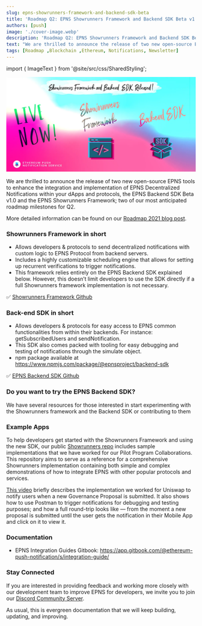 ```yaml
---
slug: epns-showrunners-framework-and-backend-sdk-beta
title: 'Roadmap Q2: EPNS Showrunners Framework and Backend SDK Beta v1.0 are Live!'
authors: [push]
image: './cover-image.webp'
description: 'Roadmap Q2: EPNS Showrunners Framework and Backend SDK Beta v1.0 are Live!'
text: "We are thrilled to announce the release of two new open-source EPNS tools to enhance the integration and implementation of EPNS Decentralized Notifications within your dApps and protocols, the EPNS Backend SDK Beta v1.0 and the EPNS Showrunners Framework; two of our most anticipated roadmap milestones for Q2."
tags: [Roadmap ,Blockchain ,Ethereum, Notifications, Newsletter]
---
```

import { ImageText } from '@site/src/css/SharedStyling';

![Cover Image of Roadmap Q2: EPNS Showrunners Framework and Backend SDK Beta v1.0 are Live!](./cover-image.webp)

<!--truncate-->

We are thrilled to announce the release of two new open-source EPNS tools to enhance the integration and implementation of EPNS Decentralized Notifications within your dApps and protocols, the EPNS Backend SDK Beta v1.0 and the EPNS Showrunners Framework; two of our most anticipated roadmap milestones for Q2.

More detailed information can be found on our [Roadmap 2021 blog post](https://medium.com/ethereum-push-notification-service/epns-roadmap-2021-c4ededc57a12).

### Showrunners Framework in short
- Allows developers & protocols to send decentralized notifications with custom logic to EPNS Protocol from backend servers.
- Includes a highly customizable scheduling engine that allows for setting up recurrent verifications to trigger notifications.
- This framework relies entirely on the EPNS Backend SDK explained below. However, this doesn’t limit developers to use the SDK directly if a full Showrunners framework implementation is not necessary.

✅ [Showrunners Framework Github](https://github.com/push-protocol/push-website/epns-showrunners-staging)

### Back-end SDK in short
- Allows developers & protocols for easy access to EPNS common functionalities from within their backends. For instance: getSubscribedUsers and sendNotification.
- This SDK also comes packed with tooling for easy debugging and testing of notifications through the simulate object.
- npm package available at https://www.npmjs.com/package/@epnsproject/backend-sdk

✅ [EPNS Backend SDK Github](https://github.com/push-protocol/push-website/epns-backendsdk-staging)

### Do you want to try the EPNS Backend SDK?
We have several resources for those interested in start experimenting with the Showrunners framework and the Backend SDK or contributing to them

### Example Apps
To help developers get started with the Showrunners Framework and using the new SDK, our public [Showrunners repo](https://github.com/push-protocol/push-website/epns-showrunners-staging) includes sample implementations that we have worked for our Pilot Program Collaborations. This repository aims to serve as a reference for a comprehensive Showrunners implementation containing both simple and complex demonstrations of how to integrate EPNS with other popular protocols and services.

[This video](https://drive.google.com/file/d/1nh-HiVDc-OeNTFbYSdaDMwTmSfGwPAut/view?usp=sharing) briefly describes the implementation we worked for Uniswap to notify users when a new Governance Proposal is submitted. It also shows how to use Postman to trigger notifications for debugging and testing purposes; and how a full round-trip looks like — from the moment a new proposal is submitted until the user gets the notification in their Mobile App and click on it to view it.

### Documentation
- EPNS Integration Guides Gitbook: https://app.gitbook.com/@ethereum-push-notification/s/integration-guide/

### Stay Connected
If you are interested in providing feedback and working more closely with our development team to improve EPNS for developers, we invite you to join our [Discord Community Server](https://discord.gg/nYrqZ734nu).

As usual, this is evergreen documentation that we will keep building, updating, and improving.